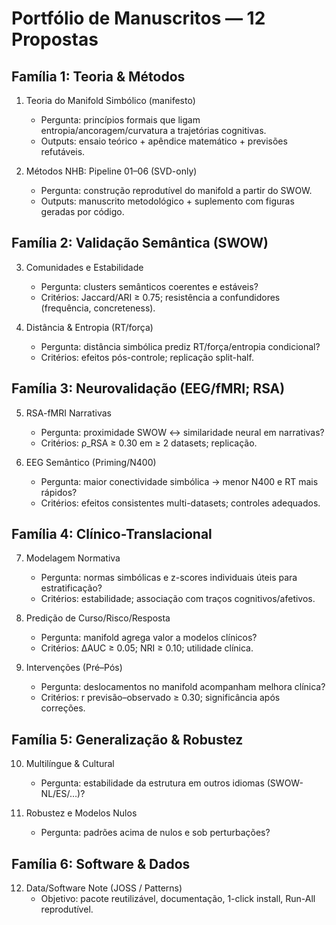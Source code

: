 # Portfólio de Manuscritos — 12 Propostas

## Família 1: Teoria & Métodos
1) Teoria do Manifold Simbólico (manifesto)
   - Pergunta: princípios formais que ligam entropia/ancoragem/curvatura a trajetórias cognitivas.
   - Outputs: ensaio teórico + apêndice matemático + previsões refutáveis.

2) Métodos NHB: Pipeline 01–06 (SVD-only)
   - Pergunta: construção reprodutível do manifold a partir do SWOW.
   - Outputs: manuscrito metodológico + suplemento com figuras geradas por código.

## Família 2: Validação Semântica (SWOW)
3) Comunidades e Estabilidade
   - Pergunta: clusters semânticos coerentes e estáveis?
   - Critérios: Jaccard/ARI ≥ 0.75; resistência a confundidores (frequência, concreteness).

4) Distância & Entropia (RT/força)
   - Pergunta: distância simbólica prediz RT/força/entropia condicional?
   - Critérios: efeitos pós-controle; replicação split-half.

## Família 3: Neurovalidação (EEG/fMRI; RSA)
5) RSA-fMRI Narrativas
   - Pergunta: proximidade SWOW ↔ similaridade neural em narrativas?
   - Critérios: ρ_RSA ≥ 0.30 em ≥ 2 datasets; replicação.

6) EEG Semântico (Priming/N400)
   - Pergunta: maior conectividade simbólica → menor N400 e RT mais rápidos?
   - Critérios: efeitos consistentes multi-datasets; controles adequados.

## Família 4: Clínico-Translacional
7) Modelagem Normativa
   - Pergunta: normas simbólicas e z-scores individuais úteis para estratificação?
   - Critérios: estabilidade; associação com traços cognitivos/afetivos.

8) Predição de Curso/Risco/Resposta
   - Pergunta: manifold agrega valor a modelos clínicos?
   - Critérios: ΔAUC ≥ 0.05; NRI ≥ 0.10; utilidade clínica.

9) Intervenções (Pré–Pós)
   - Pergunta: deslocamentos no manifold acompanham melhora clínica?
   - Critérios: r previsão–observado ≥ 0.30; significância após correções.

## Família 5: Generalização & Robustez
10) Multilíngue & Cultural
    - Pergunta: estabilidade da estrutura em outros idiomas (SWOW-NL/ES/…)?

11) Robustez e Modelos Nulos
    - Pergunta: padrões acima de nulos e sob perturbações?

## Família 6: Software & Dados
12) Data/Software Note (JOSS / Patterns)
    - Objetivo: pacote reutilizável, documentação, 1-click install, Run-All reprodutível.
